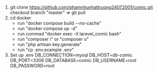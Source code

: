 1. git clone https://github.com/phamnhunhattruong24072001/comic.git
   checkout branch "master" => git pull
2. cd docker
   - run            "docker compose build --no-cache"
   - run            "docker compose up -d"
   - run commad     "docker exec -it laravel_comic bash"
   - run            "composer i" or "composer u"
   - run            "php artisan key:generate"
   - run            "cp .env.example .env"
3. Set up .env
    DB_CONNECTION=mysql
    DB_HOST=db-comic
    DB_PORT=3306
    DB_DATABASE=comic
    DB_USERNAME=root
    DB_PASSWORD=root